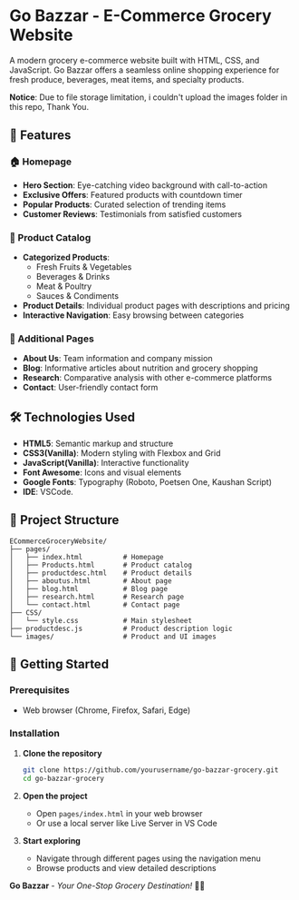 # Go Bazzar - E-Commerce Grocery Website

A modern grocery e-commerce website built with HTML, CSS, and JavaScript. Go Bazzar offers a seamless online shopping experience for fresh produce, beverages, meat items, and specialty products.

**Notice**:
Due to file storage limitation, i couldn't upload the images folder in this repo, Thank You.

## 🌟 Features

### 🏠 Homepage
- **Hero Section**: Eye-catching video background with call-to-action
- **Exclusive Offers**: Featured products with countdown timer
- **Popular Products**: Curated selection of trending items
- **Customer Reviews**: Testimonials from satisfied customers

### 🛒 Product Catalog
- **Categorized Products**: 
  - Fresh Fruits & Vegetables
  - Beverages & Drinks
  - Meat & Poultry
  - Sauces & Condiments
- **Product Details**: Individual product pages with descriptions and pricing
- **Interactive Navigation**: Easy browsing between categories

### 📱 Additional Pages
- **About Us**: Team information and company mission
- **Blog**: Informative articles about nutrition and grocery shopping
- **Research**: Comparative analysis with other e-commerce platforms
- **Contact**: User-friendly contact form 

## 🛠️ Technologies Used

- **HTML5**: Semantic markup and structure
- **CSS3(Vanilla)**: Modern styling with Flexbox and Grid
- **JavaScript(Vanilla)**: Interactive functionality 
- **Font Awesome**: Icons and visual elements
- **Google Fonts**: Typography (Roboto, Poetsen One, Kaushan Script)
- **IDE**: VSCode.

## 📁 Project Structure

```
ECommerceGroceryWebsite/
├── pages/
│   ├── index.html          # Homepage
│   ├── Products.html       # Product catalog
│   ├── productdesc.html    # Product details
│   ├── aboutus.html        # About page
│   ├── blog.html           # Blog page
│   ├── research.html       # Research page
│   └── contact.html        # Contact page
├── CSS/
│   └── style.css           # Main stylesheet
├── productdesc.js          # Product description logic
└── images/                 # Product and UI images
```

## 🚀 Getting Started

### Prerequisites
- Web browser (Chrome, Firefox, Safari, Edge)


### Installation

1. **Clone the repository**
   ```bash
   git clone https://github.com/yourusername/go-bazzar-grocery.git
   cd go-bazzar-grocery
   ```

2. **Open the project**
   - Open `pages/index.html` in your web browser
   - Or use a local server like Live Server in VS Code

3. **Start exploring**
   - Navigate through different pages using the navigation menu
   - Browse products and view detailed descriptions

**Go Bazzar** - *Your One-Stop Grocery Destination!* 🛒✨
```

